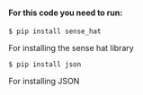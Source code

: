 #### For this code you need to run:

```
$ pip install sense_hat
```
For installing the sense hat library

```
$ pip install json
```
For installing JSON
